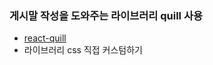 ### 게시말 작성을 도와주는 라이브러리 quill 사용

- [react-quill](https://github.com/zenoamaro/react-quill?tab=readme-ov-file)
- 라이브러리 css 직접 커스텀하기
